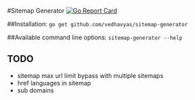 #Sitemap Generator [![Go Report Card](https://goreportcard.com/badge/github.com/vedhavyas/sitemap-generator)](https://goreportcard.com/report/github.com/vedhavyas/sitemap-generator)

##Installation:
`go get github.com/vedhavyas/sitemap-generator`

##Available command line options:
`sitemap-generator --help`


## TODO
* sitemap max url limit bypass with multiple sitemaps
* href languages in sitemap
* sub domains